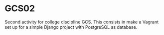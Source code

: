 # GCS02
Second activity for college discipline GCS. This consists in make a Vagrant set up for a simple Django project with PostgreSQL as database.
